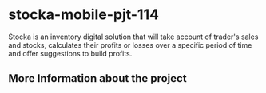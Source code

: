 # stocka-mobile-pjt-114
Stocka is an inventory digital solution that will take account of trader's sales and stocks, calculates their profits or losses over a specific period of time and offer 
suggestions to build profits.

## More Information about the project

